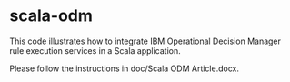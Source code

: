 # scala-odm

This code illustrates how to integrate IBM Operational Decision Manager rule execution services in a Scala application.

Please follow the instructions in doc/Scala ODM Article.docx.
